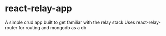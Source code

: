 # react-relay-app
A simple crud app built to get familiar with the relay stack
Uses react-relay-router for routing and mongodb as a db
